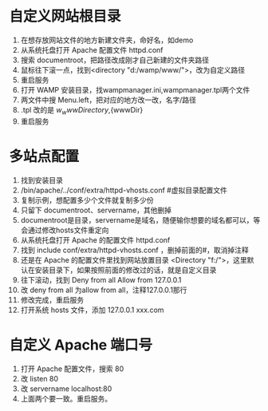 # 自定义网站根目录

1. 在想存放网站文件的地方新建文件夹，命好名，如demo
2. 从系统托盘打开 Apache 配置文件 httpd.conf
3. 搜索 documentroot，把路径改成刚才自己新建的文件夹路径
4. 鼠标往下滚一点，找到<directory "d:/wamp/www/">，改为自定义路径
5. 重启服务
6. 打开 WAMP 安装目录，找wampmanager.ini,wampmanager.tpl两个文件
7. 两文件中搜 Menu.left，把对应的地方改一改，名字/路径
8. .tpl 改的是 ${w_wwwDirectory},${wwwDir}
9. 重启服务

# 多站点配置

1. 找到安装目录
2. /bin/apache/../conf/extra/httpd-vhosts.conf  #虚拟目录配置文件
3. 复制示例，想配置多少个文件就复制多少份
4. 只留下 documentroot、servername，其他删掉
5. documentroot是目录，servername是域名，随便输你想要的域名都可以，等会通过修改hosts文件重定向
6. 从系统托盘打开 Apache 的配置文件 httpd.conf
7. 找到 include conf/extra/httpd-vhosts.conf ，删掉前面的#，取消掉注释
8. 还是在 Apache 的配置文件里找到网站放置目录 <Directory "f:/">，这里默认在安装目录下，如果按照前面的修改过的话，就是自定义目录
9. 往下滚动，找到 Deny from all  Allow from 127.0.0.1
10. 改 deny from all 为allow from all，注释127.0.0.1那行
11. 修改完成，重启服务
12. 打开系统 hosts 文件，添加 127.0.0.1 xxx.com


# 自定义 Apache 端口号
1. 打开 Apache 配置文件，搜索 80
2. 改 listen 80
3. 改 servername localhost:80
4. 上面两个要一致。重启服务。

